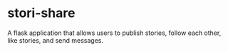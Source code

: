 # stori-share
A flask application that allows users to publish stories, follow each other, like stories, and send messages.
